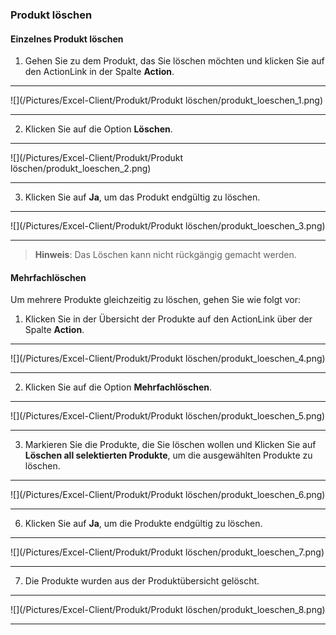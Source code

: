 ### Produkt löschen  

#### Einzelnes Produkt löschen

1) Gehen Sie zu dem Produkt, das Sie löschen möchten und klicken Sie auf den ActionLink in der Spalte **Action**.  

---
![](/Pictures/Excel-Client/Produkt/Produkt löschen/produkt_loeschen_1.png) 

---

2) Klicken Sie auf die Option **Löschen**.  

---
![](/Pictures/Excel-Client/Produkt/Produkt löschen/produkt_loeschen_2.png) 

---

3) Klicken Sie auf **Ja**, um das Produkt endgültig zu löschen.  

---
![](/Pictures/Excel-Client/Produkt/Produkt löschen/produkt_loeschen_3.png) 

---

> **Hinweis**: Das Löschen kann nicht rückgängig gemacht werden.  

#### Mehrfachlöschen 

Um mehrere Produkte gleichzeitig zu löschen, gehen Sie wie folgt vor:  

1) Klicken Sie in der Übersicht der Produkte auf den ActionLink über der Spalte **Action**.  

---
![](/Pictures/Excel-Client/Produkt/Produkt löschen/produkt_loeschen_4.png) 

---

2) Klicken Sie auf die Option **Mehrfachlöschen**.  

---
![](/Pictures/Excel-Client/Produkt/Produkt löschen/produkt_loeschen_5.png) 

---

3) Markieren Sie die Produkte, die Sie löschen wollen und Klicken Sie auf **Löschen all selektierten Produkte**, um die ausgewählten Produkte zu löschen.  

---
![](/Pictures/Excel-Client/Produkt/Produkt löschen/produkt_loeschen_6.png) 

---      

6) Klicken Sie auf **Ja**, um die Produkte endgültig zu löschen. 

---
![](/Pictures/Excel-Client/Produkt/Produkt löschen/produkt_loeschen_7.png) 

--- 

7) Die Produkte wurden aus der Produktübersicht gelöscht.

---
![](/Pictures/Excel-Client/Produkt/Produkt löschen/produkt_loeschen_8.png)

---  